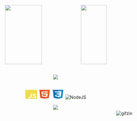 <!--  -->
<!-- status -->
<div align="center">  
  <img width="49%" height="195px" src="https://github-readme-stats.vercel.app/api?username=edilanbarbosa&show_icons=true&count_private=true&hide_border=true&title_color=fabd2f&icon_color=fabd2f&text_color=7aa26b&bg_color=0d1117"/> 
  <img width="41%" height="195px" src="https://github-readme-stats.vercel.app/api/top-langs/?username=edilanbarbosa&layout=compact&hide_border=true&title_color=fabd2f&text_color=7aa26b&bg_color=0d1117"/>
</div>

<br>

<!-- troféus -->
<p align="center">
  <img src="https://github-profile-trophy.vercel.app/?username=edilanbarbosa&theme=gruvbox&row=2&no-bg=true&column=3&margin-w=15&margin-h=15" />
</p>

<br>

<!-- skills -->
<div style="display: inline_block" align="center">
  <img alt="JS" height="30" width="40" src="https://raw.githubusercontent.com/devicons/devicon/master/icons/javascript/javascript-plain.svg">
  <img alt="HTML" height="30" width="40" src="https://raw.githubusercontent.com/devicons/devicon/master/icons/html5/html5-original.svg">
  <img alt="CSS" height="30" width="40" src="https://raw.githubusercontent.com/devicons/devicon/master/icons/css3/css3-original.svg">
  <img alt="NodeJS" height="30" width="40" src="https://www.vectorlogo.zone/logos/nodejs/nodejs-icon.svg">
</div>

<br>

<!-- social -->
<div align="center"> 
  <a href="##" target="_blank"><img src="https://img.shields.io/badge/-LinkedIn-%230077B5?style=for-the-badge&logo=linkedin&logoColor=white" target="_blank"></a>
</div>

<!-- gif -->
<div>
  <img align="right" alt="gifzin" src="https://pixeljoint.com/files/icons/deprogrammersamus_by_metaru.gif">
</div>

<div>
  
</div>
